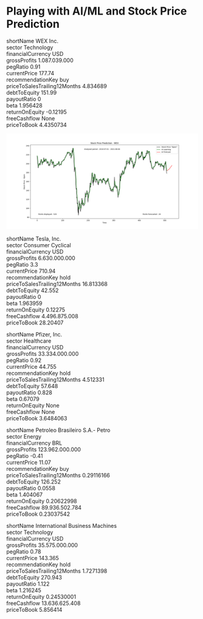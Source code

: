 # Playing with AI/ML and Stock Price Prediction

shortName WEX Inc.  
sector Technology  
financialCurrency USD  
grossProfits 1.087.039.000  
pegRatio 0.91  
currentPrice 177.74  
recommendationKey buy  
priceToSalesTrailing12Months 4.834689  
debtToEquity 151.99  
payoutRatio 0  
beta 1.956428  
returnOnEquity -0.12195  
freeCashflow None  
priceToBook 4.4350734  

![Screenshot](plot_WEX.png)  

shortName Tesla, Inc.  
sector Consumer Cyclical  
financialCurrency USD  
grossProfits 6.630.000.000  
pegRatio 3.3  
currentPrice 710.94  
recommendationKey hold  
priceToSalesTrailing12Months 16.813368  
debtToEquity 42.552  
payoutRatio 0  
beta 1.963959  
returnOnEquity 0.12275  
freeCashflow 4.496.875.008  
priceToBook 28.20407  

shortName Pfizer, Inc.  
sector Healthcare  
financialCurrency USD  
grossProfits 33.334.000.000  
pegRatio 0.92  
currentPrice 44.755  
recommendationKey hold  
priceToSalesTrailing12Months 4.512331  
debtToEquity 57.648  
payoutRatio 0.828  
beta 0.67079  
returnOnEquity None  
freeCashflow None  
priceToBook 3.6484063  

shortName Petroleo Brasileiro S.A.- Petro  
sector Energy  
financialCurrency BRL  
grossProfits 123.962.000.000  
pegRatio -0.41  
currentPrice 11.07  
recommendationKey buy  
priceToSalesTrailing12Months 0.29116166  
debtToEquity 126.252  
payoutRatio 0.0558  
beta 1.404067  
returnOnEquity 0.20622998  
freeCashflow 89.936.502.784  
priceToBook 0.23037542  

shortName International Business Machines  
sector Technology  
financialCurrency USD  
grossProfits 35.575.000.000  
pegRatio 0.78  
currentPrice 143.365  
recommendationKey hold  
priceToSalesTrailing12Months 1.7271398  
debtToEquity 270.943  
payoutRatio 1.122  
beta 1.216245  
returnOnEquity 0.24530001  
freeCashflow 13.636.625.408  
priceToBook 5.856414  